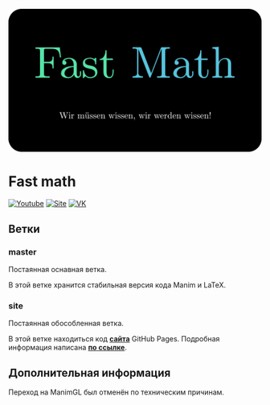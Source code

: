 ![Banner](media/my/content/BannerRound.png)
# Fast math
[![Youtube](https://img.shields.io/badge/youtube-general-red?logo=youtube)](https://www.youtube.com/channel/UC5WM2LHLAjds1ZhDdSleE7A)
[![Site](https://img.shields.io/badge/site-pages-blue?logo=github)](https://mrshprotter.github.io/fast_math/)
[![VK](https://img.shields.io/badge/VK-group-blue?logo=vk)](https://vk.com/fast_mathvk)
## Ветки
### master
Постаянная оснавная ветка.

В этой ветке хранится стабильная версия кода Manim и LaTeX.

### site
Постаянная обособленная ветка.

В этой ветке находиться код [**сайта**](https://mrshprotter.github.io/fast_math/ "Основной сайт проекта") GitHub Pages.
Подробная информация написана [**по ссылке**](https://github.com/MrShprotter/fast_math/blob/site/README.md "README.md ветки site").

## Дополнительная информация
Переход на ManimGL был отменён по техническим причинам.
